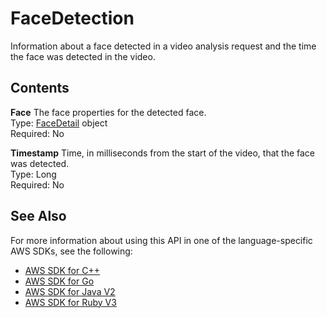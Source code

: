 # FaceDetection<a name="API_FaceDetection"></a>

Information about a face detected in a video analysis request and the time the face was detected in the video\. 

## Contents<a name="API_FaceDetection_Contents"></a>

 **Face**   <a name="rekognition-Type-FaceDetection-Face"></a>
The face properties for the detected face\.  
Type: [FaceDetail](API_FaceDetail.md) object  
Required: No

 **Timestamp**   <a name="rekognition-Type-FaceDetection-Timestamp"></a>
Time, in milliseconds from the start of the video, that the face was detected\.  
Type: Long  
Required: No

## See Also<a name="API_FaceDetection_SeeAlso"></a>

For more information about using this API in one of the language\-specific AWS SDKs, see the following:
+  [AWS SDK for C\+\+](https://docs.aws.amazon.com/goto/SdkForCpp/rekognition-2016-06-27/FaceDetection) 
+  [AWS SDK for Go](https://docs.aws.amazon.com/goto/SdkForGoV1/rekognition-2016-06-27/FaceDetection) 
+  [AWS SDK for Java V2](https://docs.aws.amazon.com/goto/SdkForJavaV2/rekognition-2016-06-27/FaceDetection) 
+  [AWS SDK for Ruby V3](https://docs.aws.amazon.com/goto/SdkForRubyV3/rekognition-2016-06-27/FaceDetection) 